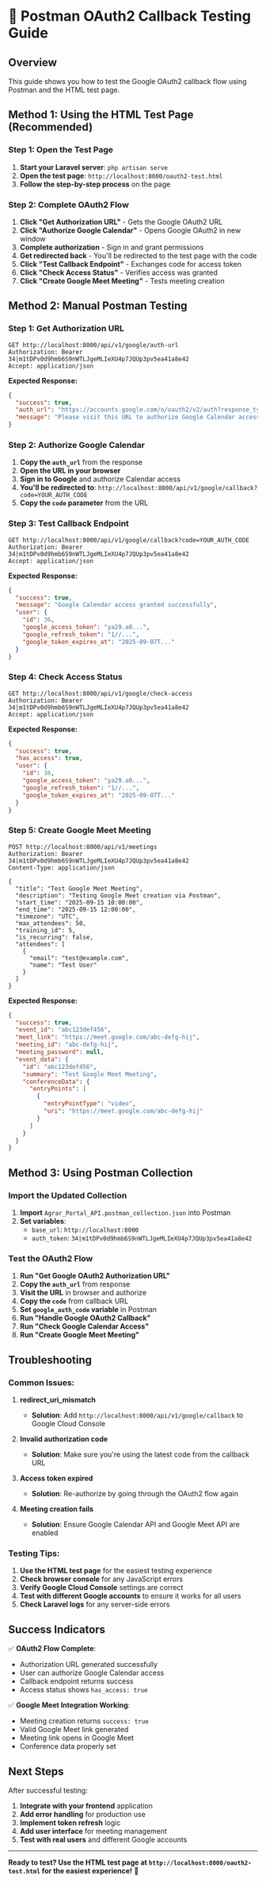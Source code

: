 # 🧪 Postman OAuth2 Callback Testing Guide

## Overview
This guide shows you how to test the Google OAuth2 callback flow using Postman and the HTML test page.

## Method 1: Using the HTML Test Page (Recommended)

### Step 1: Open the Test Page
1. **Start your Laravel server**: `php artisan serve`
2. **Open the test page**: `http://localhost:8000/oauth2-test.html`
3. **Follow the step-by-step process** on the page

### Step 2: Complete OAuth2 Flow
1. **Click "Get Authorization URL"** - Gets the Google OAuth2 URL
2. **Click "Authorize Google Calendar"** - Opens Google OAuth2 in new window
3. **Complete authorization** - Sign in and grant permissions
4. **Get redirected back** - You'll be redirected to the test page with the code
5. **Click "Test Callback Endpoint"** - Exchanges code for access token
6. **Click "Check Access Status"** - Verifies access was granted
7. **Click "Create Google Meet Meeting"** - Tests meeting creation

## Method 2: Manual Postman Testing

### Step 1: Get Authorization URL
```http
GET http://localhost:8000/api/v1/google/auth-url
Authorization: Bearer 34|m1tDPv0d9hmb6S9nWTLJgeMLIeXU4p7JQUp3pv5ea41a8e42
Accept: application/json
```

**Expected Response:**
```json
{
  "success": true,
  "auth_url": "https://accounts.google.com/o/oauth2/v2/auth?response_type=code&access_type=offline&client_id=...",
  "message": "Please visit this URL to authorize Google Calendar access"
}
```

### Step 2: Authorize Google Calendar
1. **Copy the `auth_url`** from the response
2. **Open the URL in your browser**
3. **Sign in to Google** and authorize Calendar access
4. **You'll be redirected to**: `http://localhost:8000/api/v1/google/callback?code=YOUR_AUTH_CODE`
5. **Copy the `code` parameter** from the URL

### Step 3: Test Callback Endpoint
```http
GET http://localhost:8000/api/v1/google/callback?code=YOUR_AUTH_CODE
Authorization: Bearer 34|m1tDPv0d9hmb6S9nWTLJgeMLIeXU4p7JQUp3pv5ea41a8e42
Accept: application/json
```

**Expected Response:**
```json
{
  "success": true,
  "message": "Google Calendar access granted successfully",
  "user": {
    "id": 36,
    "google_access_token": "ya29.a0...",
    "google_refresh_token": "1//...",
    "google_token_expires_at": "2025-09-07T..."
  }
}
```

### Step 4: Check Access Status
```http
GET http://localhost:8000/api/v1/google/check-access
Authorization: Bearer 34|m1tDPv0d9hmb6S9nWTLJgeMLIeXU4p7JQUp3pv5ea41a8e42
Accept: application/json
```

**Expected Response:**
```json
{
  "success": true,
  "has_access": true,
  "user": {
    "id": 36,
    "google_access_token": "ya29.a0...",
    "google_refresh_token": "1//...",
    "google_token_expires_at": "2025-09-07T..."
  }
}
```

### Step 5: Create Google Meet Meeting
```http
POST http://localhost:8000/api/v1/meetings
Authorization: Bearer 34|m1tDPv0d9hmb6S9nWTLJgeMLIeXU4p7JQUp3pv5ea41a8e42
Content-Type: application/json

{
  "title": "Test Google Meet Meeting",
  "description": "Testing Google Meet creation via Postman",
  "start_time": "2025-09-15 10:00:00",
  "end_time": "2025-09-15 12:00:00",
  "timezone": "UTC",
  "max_attendees": 50,
  "training_id": 5,
  "is_recurring": false,
  "attendees": [
    {
      "email": "test@example.com",
      "name": "Test User"
    }
  ]
}
```

**Expected Response:**
```json
{
  "success": true,
  "event_id": "abc123def456",
  "meet_link": "https://meet.google.com/abc-defg-hij",
  "meeting_id": "abc-defg-hij",
  "meeting_password": null,
  "event_data": {
    "id": "abc123def456",
    "summary": "Test Google Meet Meeting",
    "conferenceData": {
      "entryPoints": [
        {
          "entryPointType": "video",
          "uri": "https://meet.google.com/abc-defg-hij"
        }
      ]
    }
  }
}
```

## Method 3: Using Postman Collection

### Import the Updated Collection
1. **Import** `Agrar_Portal_API.postman_collection.json` into Postman
2. **Set variables**:
   - `base_url`: `http://localhost:8000`
   - `auth_token`: `34|m1tDPv0d9hmb6S9nWTLJgeMLIeXU4p7JQUp3pv5ea41a8e42`

### Test the OAuth2 Flow
1. **Run "Get Google OAuth2 Authorization URL"**
2. **Copy the `auth_url`** from response
3. **Visit the URL** in browser and authorize
4. **Copy the `code`** from callback URL
5. **Set `google_auth_code` variable** in Postman
6. **Run "Handle Google OAuth2 Callback"**
7. **Run "Check Google Calendar Access"**
8. **Run "Create Google Meet Meeting"**

## Troubleshooting

### Common Issues:

1. **redirect_uri_mismatch**
   - **Solution**: Add `http://localhost:8000/api/v1/google/callback` to Google Cloud Console

2. **Invalid authorization code**
   - **Solution**: Make sure you're using the latest code from the callback URL

3. **Access token expired**
   - **Solution**: Re-authorize by going through the OAuth2 flow again

4. **Meeting creation fails**
   - **Solution**: Ensure Google Calendar API and Google Meet API are enabled

### Testing Tips:

1. **Use the HTML test page** for the easiest testing experience
2. **Check browser console** for any JavaScript errors
3. **Verify Google Cloud Console** settings are correct
4. **Test with different Google accounts** to ensure it works for all users
5. **Check Laravel logs** for any server-side errors

## Success Indicators

✅ **OAuth2 Flow Complete**:
- Authorization URL generated successfully
- User can authorize Google Calendar access
- Callback endpoint returns success
- Access status shows `has_access: true`

✅ **Google Meet Integration Working**:
- Meeting creation returns `success: true`
- Valid Google Meet link generated
- Meeting link opens in Google Meet
- Conference data properly set

## Next Steps

After successful testing:
1. **Integrate with your frontend** application
2. **Add error handling** for production use
3. **Implement token refresh** logic
4. **Add user interface** for meeting management
5. **Test with real users** and different Google accounts

---

**Ready to test? Use the HTML test page at `http://localhost:8000/oauth2-test.html` for the easiest experience!** 🚀
